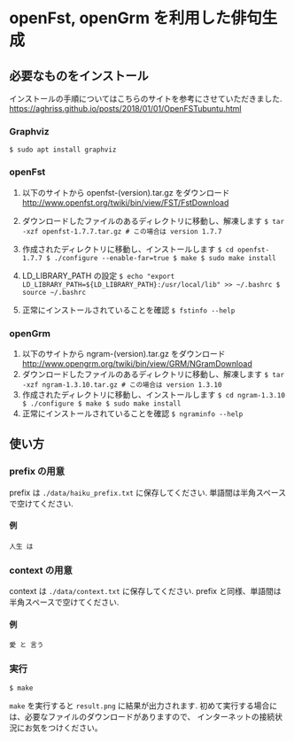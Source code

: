 # openFst, openGrm を利用した俳句生成

## 必要なものをインストール

インストールの手順についてはこちらのサイトを参考にさせていただきました. \
https://aghriss.github.io/posts/2018/01/01/OpenFSTubuntu.html

### Graphviz
```
$ sudo apt install graphviz
```
### openFst
  1. 以下のサイトから openfst-(version).tar.gz をダウンロード \
     http://www.openfst.org/twiki/bin/view/FST/FstDownload
  2. ダウンロードしたファイルのあるディレクトリに移動し、解凍します
    ```
    $ tar -xzf openfst-1.7.7.tar.gz # この場合は version 1.7.7
    ```
  
  3. 作成されたディレクトリに移動し、インストールします
    ```
    $ cd openfst-1.7.7
    $ ./configure --enable-far=true
    $ make
    $ sudo make install
    ```
  
  4. LD\_LIBRARY\_PATH の設定
    ```
    $ echo "export LD_LIBRARY_PATH=${LD_LIBRARY_PATH}:/usr/local/lib" >> ~/.bashrc
    $ source ~/.bashrc
    ```
  
  5. 正常にインストールされていることを確認
    ```
    $ fstinfo --help
    ```

### openGrm
  1. 以下のサイトから ngram-(version).tar.gz をダウンロード \
    http://www.opengrm.org/twiki/bin/view/GRM/NGramDownload
  2. ダウンロードしたファイルのあるディレクトリに移動し、解凍します
    ```
    $ tar -xzf ngram-1.3.10.tar.gz # この場合は version 1.3.10
    ```
  3. 作成されたディレクトリに移動し、インストールします
    ```
    $ cd ngram-1.3.10
    $ ./configure
    $ make
    $ sudo make install
    ```
  4. 正常にインストールされていることを確認
    ```
    $ ngraminfo --help
    ```

## 使い方

### prefix の用意
prefix は `./data/haiku_prefix.txt` に保存してください.
単語間は半角スペースで空けてください.
#### 例
```
人生 は
```

### context の用意
context は `./data/context.txt` に保存してください.
prefix と同様、単語間は半角スペースで空けてください.
#### 例
```
愛 と 言う
```

### 実行
```
$ make
```
`make` を実行すると `result.png` に結果が出力されます.
初めて実行する場合には、必要なファイルのダウンロードがありますので、
インターネットの接続状況にお気をつけください。

